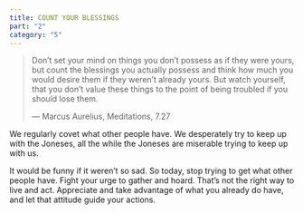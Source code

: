 ```yaml
---
title: COUNT YOUR BLESSINGS
part: "2"
category: "5"
---
```


> Don’t set your mind on things you don’t possess as if they were yours, but count the blessings you actually possess and think how much you would desire them if they weren’t already yours. But watch yourself, that you don’t value these things to the point of being troubled if you should lose them.
>
> — Marcus Aurelius, Meditations, 7.27

We regularly covet what other people have. We desperately try to keep up with the Joneses, all the while the Joneses are miserable trying to keep up with us.

It would be funny if it weren’t so sad. So today, stop trying to get what other people have. Fight your urge to gather and hoard. That’s not the right way to live and act. Appreciate and take advantage of what you already do have, and let that attitude guide your actions.
